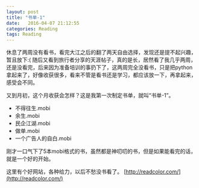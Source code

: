 ```yaml
---
layout: post
title: "书单-1"
date:   2016-04-07 21:12:55
categories: Reading
tags: Reading
---
```

休息了两周没有看书，看完大江之后的翻了两天自由选择，发现还是提不起兴趣，暂且放下:( 随后又看到旅行者分享的天涯帖子，真的是长，居然看了我几乎两周，还是没看完，后来因为准备培训的事扔下了，这两周完全没看书，只是把python拿起来了，好像收获很多，看来不管是看书还是学习，都应该放一下，再拿起来，感受会不同。  

又到月初，这个月收获会怎样？这是我第一次制定书单，就叫“书单-1”。  

-  不得往生.mobi
-  余生.mobi
-  民企江湖.mobi
-  做单.mobi
-  一个广告人的自白.mobi

刚才一口气下了5本mobi格式的书，虽然都是神叨叨的书，但是如果能看完的话，就是一个好的开始。

这里有个好网站，各种给力，以后不愁没书看了。
[http://readcolor.com/](http://readcolor.com/)


